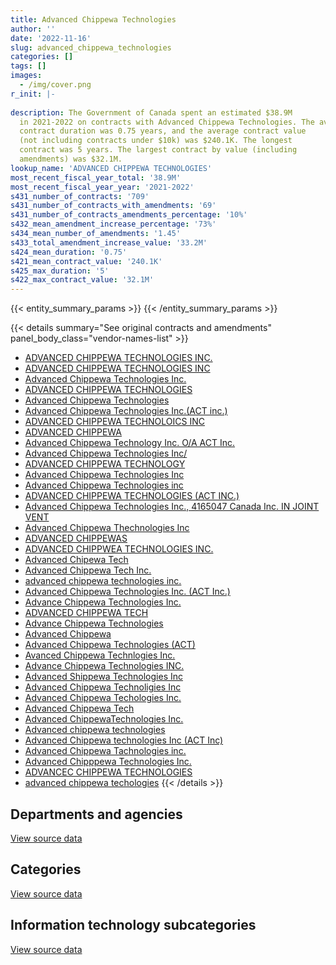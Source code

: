 ```yaml
---
title: Advanced Chippewa Technologies
author: ''
date: '2022-11-16'
slug: advanced_chippewa_technologies
categories: []
tags: []
images:
  - /img/cover.png
r_init: |-
  
description: The Government of Canada spent an estimated $38.9M
  in 2021-2022 on contracts with Advanced Chippewa Technologies. The average
  contract duration was 0.75 years, and the average contract value
  (not including contracts under $10k) was $240.1K. The longest
  contract was 5 years. The largest contract by value (including
  amendments) was $32.1M.
lookup_name: 'ADVANCED CHIPPEWA TECHNOLOGIES'
most_recent_fiscal_year_total: '38.9M'
most_recent_fiscal_year_year: '2021-2022'
s431_number_of_contracts: '709'
s431_number_of_contracts_with_amendments: '69'
s431_number_of_contracts_amendments_percentage: '10%'
s432_mean_amendment_increase_percentage: '73%'
s434_mean_number_of_amendments: '1.45'
s433_total_amendment_increase_value: '33.2M'
s424_mean_duration: '0.75'
s421_mean_contract_value: '240.1K'
s425_max_duration: '5'
s422_max_contract_value: '32.1M'
---
```


<script src="/rmarkdown-libs/htmlwidgets/htmlwidgets.js"></script>
<link href="/rmarkdown-libs/datatables-css/datatables-crosstalk.css" rel="stylesheet" />
<script src="/rmarkdown-libs/datatables-binding/datatables.js"></script>
<script src="/rmarkdown-libs/jquery/jquery-3.6.0.min.js"></script>
<link href="/rmarkdown-libs/dt-core-bootstrap/css/dataTables.bootstrap.min.css" rel="stylesheet" />
<link href="/rmarkdown-libs/dt-core-bootstrap/css/dataTables.bootstrap.extra.css" rel="stylesheet" />
<script src="/rmarkdown-libs/dt-core-bootstrap/js/jquery.dataTables.min.js"></script>
<script src="/rmarkdown-libs/dt-core-bootstrap/js/dataTables.bootstrap.min.js"></script>
<link href="/rmarkdown-libs/crosstalk/css/crosstalk.min.css" rel="stylesheet" />
<script src="/rmarkdown-libs/crosstalk/js/crosstalk.min.js"></script>
<script src="/rmarkdown-libs/htmlwidgets/htmlwidgets.js"></script>
<link href="/rmarkdown-libs/datatables-css/datatables-crosstalk.css" rel="stylesheet" />
<script src="/rmarkdown-libs/datatables-binding/datatables.js"></script>
<script src="/rmarkdown-libs/jquery/jquery-3.6.0.min.js"></script>
<link href="/rmarkdown-libs/dt-core-bootstrap/css/dataTables.bootstrap.min.css" rel="stylesheet" />
<link href="/rmarkdown-libs/dt-core-bootstrap/css/dataTables.bootstrap.extra.css" rel="stylesheet" />
<script src="/rmarkdown-libs/dt-core-bootstrap/js/jquery.dataTables.min.js"></script>
<script src="/rmarkdown-libs/dt-core-bootstrap/js/dataTables.bootstrap.min.js"></script>
<link href="/rmarkdown-libs/crosstalk/css/crosstalk.min.css" rel="stylesheet" />
<script src="/rmarkdown-libs/crosstalk/js/crosstalk.min.js"></script>
<script src="/rmarkdown-libs/htmlwidgets/htmlwidgets.js"></script>
<link href="/rmarkdown-libs/datatables-css/datatables-crosstalk.css" rel="stylesheet" />
<script src="/rmarkdown-libs/datatables-binding/datatables.js"></script>
<script src="/rmarkdown-libs/jquery/jquery-3.6.0.min.js"></script>
<link href="/rmarkdown-libs/dt-core-bootstrap/css/dataTables.bootstrap.min.css" rel="stylesheet" />
<link href="/rmarkdown-libs/dt-core-bootstrap/css/dataTables.bootstrap.extra.css" rel="stylesheet" />
<script src="/rmarkdown-libs/dt-core-bootstrap/js/jquery.dataTables.min.js"></script>
<script src="/rmarkdown-libs/dt-core-bootstrap/js/dataTables.bootstrap.min.js"></script>
<link href="/rmarkdown-libs/crosstalk/css/crosstalk.min.css" rel="stylesheet" />
<script src="/rmarkdown-libs/crosstalk/js/crosstalk.min.js"></script>

{{< entity_summary_params >}}
{{< /entity_summary_params >}}

{{< details summary="See original contracts and amendments" panel_body_class="vendor-names-list" >}}
- [ADVANCED CHIPPEWA TECHNOLOGIES INC.](https://search.open.canada.ca/en/ct/?sort=contract_value_f%20desc&page=1&search_text=%22ADVANCED%20CHIPPEWA%20TECHNOLOGIES%20INC.%22)
- [ADVANCED CHIPPEWA TECHNOLOGIES INC](https://search.open.canada.ca/en/ct/?sort=contract_value_f%20desc&page=1&search_text=%22ADVANCED%20CHIPPEWA%20TECHNOLOGIES%20INC%22)
- [Advanced Chippewa Technologies Inc.](https://search.open.canada.ca/en/ct/?sort=contract_value_f%20desc&page=1&search_text=%22Advanced%20Chippewa%20Technologies%20Inc.%22)
- [ADVANCED CHIPPEWA TECHNOLOGIES](https://search.open.canada.ca/en/ct/?sort=contract_value_f%20desc&page=1&search_text=%22ADVANCED%20CHIPPEWA%20TECHNOLOGIES%22)
- [Advanced Chippewa Technologies](https://search.open.canada.ca/en/ct/?sort=contract_value_f%20desc&page=1&search_text=%22Advanced%20Chippewa%20Technologies%22)
- [Advanced Chippewa Technologies Inc.(ACT inc.)](https://search.open.canada.ca/en/ct/?sort=contract_value_f%20desc&page=1&search_text=%22Advanced%20Chippewa%20Technologies%20Inc.%28ACT%20inc.%29%22)
- [ADVANCED CHIPPEWA TECHNOLOICS INC](https://search.open.canada.ca/en/ct/?sort=contract_value_f%20desc&page=1&search_text=%22ADVANCED%20CHIPPEWA%20TECHNOLOICS%20INC%22)
- [ADVANCED CHIPPEWA](https://search.open.canada.ca/en/ct/?sort=contract_value_f%20desc&page=1&search_text=%22ADVANCED%20CHIPPEWA%22)
- [Advanced Chippewa Technology Inc. O/A ACT Inc.](https://search.open.canada.ca/en/ct/?sort=contract_value_f%20desc&page=1&search_text=%22Advanced%20Chippewa%20Technology%20Inc.%20O%2fA%20ACT%20Inc.%22)
- [Advanced Chippewa Technologies Inc/](https://search.open.canada.ca/en/ct/?sort=contract_value_f%20desc&page=1&search_text=%22Advanced%20Chippewa%20Technologies%20Inc%2f%22)
- [ADVANCED CHIPPEWA TECHNOLOGY](https://search.open.canada.ca/en/ct/?sort=contract_value_f%20desc&page=1&search_text=%22ADVANCED%20CHIPPEWA%20TECHNOLOGY%22)
- [Advanced Chippewa Technologies Inc](https://search.open.canada.ca/en/ct/?sort=contract_value_f%20desc&page=1&search_text=%22Advanced%20Chippewa%20Technologies%20Inc%22)
- [Advanced Chippewa Technologies inc](https://search.open.canada.ca/en/ct/?sort=contract_value_f%20desc&page=1&search_text=%22Advanced%20Chippewa%20Technologies%20inc%22)
- [ADVANCED CHIPPEWA TECHNOLOGIES (ACT INC.)](https://search.open.canada.ca/en/ct/?sort=contract_value_f%20desc&page=1&search_text=%22ADVANCED%20CHIPPEWA%20TECHNOLOGIES%20%28ACT%20INC.%29%22)
- [Advanced Chippewa Technologies Inc., 4165047 Canada Inc. IN JOINT VENT](https://search.open.canada.ca/en/ct/?sort=contract_value_f%20desc&page=1&search_text=%22Advanced%20Chippewa%20Technologies%20Inc.%2c%204165047%20Canada%20Inc.%20IN%20JOINT%20VENT%22)
- [Advanced Chippewa Thechnologies Inc](https://search.open.canada.ca/en/ct/?sort=contract_value_f%20desc&page=1&search_text=%22Advanced%20Chippewa%20Thechnologies%20Inc%22)
- [ADVANCED CHIPPEWAS](https://search.open.canada.ca/en/ct/?sort=contract_value_f%20desc&page=1&search_text=%22ADVANCED%20CHIPPEWAS%22)
- [ADVANCED CHIPPWEA TECHNOLOGIES INC.](https://search.open.canada.ca/en/ct/?sort=contract_value_f%20desc&page=1&search_text=%22ADVANCED%20CHIPPWEA%20TECHNOLOGIES%20INC.%22)
- [Advanced Chipewa Tech](https://search.open.canada.ca/en/ct/?sort=contract_value_f%20desc&page=1&search_text=%22Advanced%20Chipewa%20Tech%22)
- [Advanced Chippewa Tech Inc.](https://search.open.canada.ca/en/ct/?sort=contract_value_f%20desc&page=1&search_text=%22Advanced%20Chippewa%20Tech%20Inc.%22)
- [advanced chippewa technologies inc.](https://search.open.canada.ca/en/ct/?sort=contract_value_f%20desc&page=1&search_text=%22advanced%20chippewa%20technologies%20inc.%22)
- [Advanced Chippewa Technologies Inc. (ACT Inc.)](https://search.open.canada.ca/en/ct/?sort=contract_value_f%20desc&page=1&search_text=%22Advanced%20Chippewa%20Technologies%20Inc.%20%28ACT%20Inc.%29%22)
- [Advance Chippewa Technologies Inc.](https://search.open.canada.ca/en/ct/?sort=contract_value_f%20desc&page=1&search_text=%22Advance%20Chippewa%20Technologies%20Inc.%22)
- [ADVANCED CHIPPEWA TECH](https://search.open.canada.ca/en/ct/?sort=contract_value_f%20desc&page=1&search_text=%22ADVANCED%20CHIPPEWA%20TECH%22)
- [Advance Chippewa Technologies](https://search.open.canada.ca/en/ct/?sort=contract_value_f%20desc&page=1&search_text=%22Advance%20Chippewa%20Technologies%22)
- [Advanced Chippewa](https://search.open.canada.ca/en/ct/?sort=contract_value_f%20desc&page=1&search_text=%22Advanced%20Chippewa%22)
- [Advanced Chippewa Technologies (ACT)](https://search.open.canada.ca/en/ct/?sort=contract_value_f%20desc&page=1&search_text=%22Advanced%20Chippewa%20Technologies%20%28ACT%29%22)
- [Avanced Chippewa Technlogies Inc.](https://search.open.canada.ca/en/ct/?sort=contract_value_f%20desc&page=1&search_text=%22Avanced%20Chippewa%20Technlogies%20Inc.%22)
- [Advance Chippewa Technologies INC.](https://search.open.canada.ca/en/ct/?sort=contract_value_f%20desc&page=1&search_text=%22Advance%20Chippewa%20Technologies%20INC.%22)
- [Advanced Shippewa Technologies Inc](https://search.open.canada.ca/en/ct/?sort=contract_value_f%20desc&page=1&search_text=%22Advanced%20Shippewa%20Technologies%20Inc%22)
- [Advanced Chippewa Technoligies Inc](https://search.open.canada.ca/en/ct/?sort=contract_value_f%20desc&page=1&search_text=%22Advanced%20Chippewa%20Technoligies%20Inc%22)
- [Advanced Chippewa Techologies Inc.](https://search.open.canada.ca/en/ct/?sort=contract_value_f%20desc&page=1&search_text=%22Advanced%20Chippewa%20Techologies%20Inc.%22)
- [Advanced Chippewa Tech](https://search.open.canada.ca/en/ct/?sort=contract_value_f%20desc&page=1&search_text=%22Advanced%20Chippewa%20Tech%22)
- [Advanced ChippewaTechnologies Inc.](https://search.open.canada.ca/en/ct/?sort=contract_value_f%20desc&page=1&search_text=%22Advanced%20ChippewaTechnologies%20Inc.%22)
- [Advanced chippewa technologies](https://search.open.canada.ca/en/ct/?sort=contract_value_f%20desc&page=1&search_text=%22Advanced%20chippewa%20technologies%22)
- [Advanced Chippewa technologies Inc (ACT Inc)](https://search.open.canada.ca/en/ct/?sort=contract_value_f%20desc&page=1&search_text=%22Advanced%20Chippewa%20technologies%20Inc%20%28ACT%20Inc%29%22)
- [Advanced Chippewa Tachnologies inc.](https://search.open.canada.ca/en/ct/?sort=contract_value_f%20desc&page=1&search_text=%22Advanced%20Chippewa%20Tachnologies%20inc.%22)
- [Advanced Chipppewa Technologies Inc.](https://search.open.canada.ca/en/ct/?sort=contract_value_f%20desc&page=1&search_text=%22Advanced%20Chipppewa%20Technologies%20Inc.%22)
- [ADVANCEC CHIPPEWA TECHNOLOGIES](https://search.open.canada.ca/en/ct/?sort=contract_value_f%20desc&page=1&search_text=%22ADVANCEC%20CHIPPEWA%20TECHNOLOGIES%22)
- [advanced chippewa techologies](https://search.open.canada.ca/en/ct/?sort=contract_value_f%20desc&page=1&search_text=%22advanced%20chippewa%20techologies%22)
{{< /details >}}

## Departments and agencies

<div id="htmlwidget-1" style="width:100%;height:auto;" class="datatables html-widget"></div>
<script type="application/json" data-for="htmlwidget-1">{"x":{"style":"bootstrap","filter":"none","vertical":false,"data":[["<a href=\"/departments/aafc-aac/\">Agriculture and Agri-Food Canada<\/a>","<a href=\"/departments/aandc-aadnc/\">Crown-Indigenous Relations and Northern Affairs Canada<\/a>","<a href=\"/departments/acoa-apeca/\">Atlantic Canada Opportunities Agency<\/a>","<a href=\"/departments/atssc-scdata/\">Administrative Tribunals Support Service of Canada<\/a>","<a href=\"/departments/cannor/\">Canadian Northern Economic Development Agency<\/a>","<a href=\"/departments/cas-satj/\">Courts Administration Service<\/a>","<a href=\"/departments/cbsa-asfc/\">Canada Border Services Agency<\/a>","<a href=\"/departments/ccohs-cchst/\">Canadian Centre for Occupational Health and Safety<\/a>","<a href=\"/departments/cer-rec/\">Canada Energy Regulator<\/a>","<a href=\"/departments/cfia-acia/\">Canadian Food Inspection Agency<\/a>","<a href=\"/departments/chrc-ccdp/\">Canadian Human Rights Commission<\/a>","<a href=\"/departments/cic/\">Immigration, Refugees and Citizenship Canada<\/a>","<a href=\"/departments/cihr-irsc/\">Canadian Institutes of Health Research<\/a>","<a href=\"/departments/cnsc-ccsn/\">Canadian Nuclear Safety Commission<\/a>","<a href=\"/departments/cra-arc/\">Canada Revenue Agency<\/a>","<a href=\"/departments/crtc/\">Canadian Radio-television and Telecommunications Commission<\/a>","<a href=\"/departments/csc-scc/\">Correctional Service of Canada<\/a>","<a href=\"/departments/csps-efpc/\">Canada School of Public Service<\/a>","<a href=\"/departments/dfatd-maecd/\">Global Affairs Canada<\/a>","<a href=\"/departments/dfo-mpo/\">Fisheries and Oceans Canada<\/a>","<a href=\"/departments/dnd-mdn/\">National Defence<\/a>","<a href=\"/departments/ec/\">Environment and Climate Change Canada<\/a>","<a href=\"/departments/elections/\">Elections Canada<\/a>","<a href=\"/departments/esdc-edsc/\">Employment and Social Development Canada<\/a>","<a href=\"/departments/fcac-acfc/\">Financial Consumer Agency of Canada<\/a>","<a href=\"/departments/fin/\">Department of Finance Canada<\/a>","<a href=\"/departments/fintrac-canafe/\">Financial Transactions and Reports Analysis Centre of Canada<\/a>","<a href=\"/departments/hc-sc/\">Health Canada<\/a>","<a href=\"/departments/ic/\">Innovation, Science and Economic Development Canada<\/a>","<a href=\"/departments/infc/\">Infrastructure Canada<\/a>","<a href=\"/departments/irb-cisr/\">Immigration and Refugee Board of Canada<\/a>","<a href=\"/departments/isc-sac/\">Indigenous Services Canada<\/a>","<a href=\"/departments/jus/\">Department of Justice Canada<\/a>","<a href=\"/departments/lac-bac/\">Library and Archives Canada<\/a>","<a href=\"/departments/nrcan-rncan/\">Natural Resources Canada<\/a>","<a href=\"/departments/nserc-crsng/\">Natural Sciences and Engineering Research Council of Canada<\/a>","<a href=\"/departments/oag-bvg/\">Office of the Auditor General of Canada<\/a>","<a href=\"/departments/opc-cpvp/\">Office of the Privacy Commissioner of Canada<\/a>","<a href=\"/departments/osfi-bsif/\">Office of the Superintendent of Financial Institutions Canada<\/a>","<a href=\"/departments/osgg-bsgg/\">Office of the Secretary to the Governor General<\/a>","<a href=\"/departments/pc/\">Parks Canada<\/a>","<a href=\"/departments/pch/\">Canadian Heritage<\/a>","<a href=\"/departments/pco-bcp/\">Privy Council Office<\/a>","<a href=\"/departments/phac-aspc/\">Public Health Agency of Canada<\/a>","<a href=\"/departments/ppsc-sppc/\">Public Prosecution Service of Canada<\/a>","<a href=\"/departments/pwgsc-tpsgc/\">Public Services and Procurement Canada<\/a>","<a href=\"/departments/rcmp-grc/\">Royal Canadian Mounted Police<\/a>","<a href=\"/departments/ssc-spc/\">Shared Services Canada<\/a>","<a href=\"/departments/tbs-sct/\">Treasury Board of Canada Secretariat<\/a>","<a href=\"/departments/vac-acc/\">Veterans Affairs Canada<\/a>","<a href=\"/departments/vrab-tacra/\">Veterans Review and Appeal Board<\/a>","<a href=\"/departments/wage/\">Department for Women and Gender Equality<\/a>","<a href=\"/departments/wd-deo/\">Western Economic Diversification Canada<\/a>"],[135799.84,491568.03,13776.75,9074.62,null,null,1916509,null,295234.86,55970.92,null,1546416.78,51588.9,99017.83,63414.43,28226.62,99598.95,193719.97,13105.74,72279.59,1301236.96,583417.03,184371.1,610243.31,null,null,null,null,676614.94,14119.46,null,470717.49,114939.59,696288.38,56083.63,null,null,218816.22,30896.89,21327.61,60618.85,115095.41,105504.43,null,null,13661.23,370435.1,8432736.3,191458.67,306767.23,null,null,null],[128484.19,104694.83,355994.25,null,null,null,1935125.13,null,4537.24,25175.37,null,1187384.32,61717.73,89201.85,78595.51,37166.83,103016.55,152999.05,null,110927.72,1544529.75,27885.49,210729.74,789986.4,50568.85,12271.58,149125.1,685568.54,1811594.65,16127.71,18974.88,null,156031.48,507725.55,89612.68,10262.66,null,24685.02,21038.17,null,72574.36,145643.84,277359.09,null,null,995073.47,157720.28,3841243.32,52632.46,646286.63,null,22954.37,40579.88],[80360.09,196822.5,12388.89,null,null,34401.65,1803245.3,12617.87,117235.51,null,null,1106617.36,74580.4,100551.32,1781982.93,25733.74,326689.68,74757.47,96504,149829.03,4091074.24,75761.62,26938.99,1333915.63,55136.25,2300.92,148717.66,2094844.03,5823871.81,622198.9,164767.43,121333.09,148149.93,16005.8,52002.41,null,null,27035.77,142084.68,8739.57,68904.89,251644.97,28209.91,136962.19,358312.6,348850.07,416936.95,16162460.58,29452.08,1007408.64,107920.6,95235.4,null],[131609.24,null,6777.78,null,164742.43,56869.67,1828964.35,21786.4,9043.5,null,21975.68,1450115.72,67224.66,111878.33,1060822.81,58895.9,302132.17,null,253096.5,194384.73,1666223.17,157412.02,13533.7,1118062.09,null,278398.38,null,2791244.4,865035.88,2089250.42,13897.3,305209.19,194076.87,17177.27,534167.11,null,33262.24,62116.53,null,29233.55,40469.27,156756,260211.12,627505.77,null,348186.4,66310.94,21049630.07,108002.86,204993.01,38118.19,136107.23,null]],"container":"<table class=\"table table-striped table-hover row-border order-column display\">\n  <thead>\n    <tr>\n      <th>Department<\/th>\n      <th>2018-2019<\/th>\n      <th>2019-2020<\/th>\n      <th>2020-2021<\/th>\n      <th>2021-2022<\/th>\n    <\/tr>\n  <\/thead>\n<\/table>","options":{"order":[[4,"desc"]],"pageLength":10,"autoWidth":true,"columnDefs":[{"targets":1,"render":"function(data, type, row, meta) {\n    return type !== 'display' ? data : DTWidget.formatCurrency(data, \"$\", 2, 3, \",\", \".\", true, null);\n  }"},{"targets":2,"render":"function(data, type, row, meta) {\n    return type !== 'display' ? data : DTWidget.formatCurrency(data, \"$\", 2, 3, \",\", \".\", true, null);\n  }"},{"targets":3,"render":"function(data, type, row, meta) {\n    return type !== 'display' ? data : DTWidget.formatCurrency(data, \"$\", 2, 3, \",\", \".\", true, null);\n  }"},{"targets":4,"render":"function(data, type, row, meta) {\n    return type !== 'display' ? data : DTWidget.formatCurrency(data, \"$\", 2, 3, \",\", \".\", true, null);\n  }"},{"width":"16%","targets":[1,2,3,4]},{"className":"dt-right","targets":[1,2,3,4]}],"orderClasses":false}},"evals":["options.columnDefs.0.render","options.columnDefs.1.render","options.columnDefs.2.render","options.columnDefs.3.render"],"jsHooks":[]}</script>
<p class="text-right">
<a href="https://github.com/GoC-Spending/contracts-data/tree/main/data/out/vendors/advanced_chippewa_technologies/summary_by_fiscal_year_by_department.csv" class="source-data-link btn btn-link">View source data</a>
</p>

## Categories

<div id="htmlwidget-2" style="width:100%;height:auto;" class="datatables html-widget"></div>
<script type="application/json" data-for="htmlwidget-2">{"x":{"style":"bootstrap","filter":"none","vertical":false,"data":[["<a href=\"/categories/office_management/\">Office management<\/a>","<a href=\"/categories/defence/\">Defence<\/a>","<a href=\"/categories/professional_services/\">Professional services<\/a>","<a href=\"/categories/information_technology/\">Information technology<\/a>","<a href=\"/categories/industrial_products_and_services/\">Industrial products and services<\/a>","<a href=\"/categories/human_capital/\">Human capital<\/a>"],[14888,1286348.96,null,18342716.57,16699.14,null],[null,1544529.75,null,15137374.96,null,71901.81],[null,4070151.03,9003.34,35794321.87,20923.21,67095.91],[15797.85,1666223.17,93691.06,37169198.77,null,null]],"container":"<table class=\"table table-striped table-hover row-border order-column display\">\n  <thead>\n    <tr>\n      <th>Category<\/th>\n      <th>2018-2019<\/th>\n      <th>2019-2020<\/th>\n      <th>2020-2021<\/th>\n      <th>2021-2022<\/th>\n    <\/tr>\n  <\/thead>\n<\/table>","options":{"order":[[4,"desc"]],"dom":"t","pageLength":30,"autoWidth":true,"columnDefs":[{"targets":1,"render":"function(data, type, row, meta) {\n    return type !== 'display' ? data : DTWidget.formatCurrency(data, \"$\", 2, 3, \",\", \".\", true, null);\n  }"},{"targets":2,"render":"function(data, type, row, meta) {\n    return type !== 'display' ? data : DTWidget.formatCurrency(data, \"$\", 2, 3, \",\", \".\", true, null);\n  }"},{"targets":3,"render":"function(data, type, row, meta) {\n    return type !== 'display' ? data : DTWidget.formatCurrency(data, \"$\", 2, 3, \",\", \".\", true, null);\n  }"},{"targets":4,"render":"function(data, type, row, meta) {\n    return type !== 'display' ? data : DTWidget.formatCurrency(data, \"$\", 2, 3, \",\", \".\", true, null);\n  }"},{"width":"16%","targets":[1,2,3,4]},{"className":"dt-right","targets":[1,2,3,4]}],"orderClasses":false,"lengthMenu":[10,25,30,50,100]}},"evals":["options.columnDefs.0.render","options.columnDefs.1.render","options.columnDefs.2.render","options.columnDefs.3.render"],"jsHooks":[]}</script>
<p class="text-right">
<a href="https://github.com/GoC-Spending/contracts-data/tree/main/data/out/vendors/advanced_chippewa_technologies/summary_by_fiscal_year_by_category.csv" class="source-data-link btn btn-link">View source data</a>
</p>
<h2>Information technology subcategories</h2>
<div id="htmlwidget-3" style="width:100%;height:auto;" class="datatables html-widget"></div>
<script type="application/json" data-for="htmlwidget-3">{"x":{"style":"bootstrap","filter":"none","vertical":false,"data":[["<a href=\"/it_subcategories/it_consulting_services/\">IT consulting services<\/a>","<a href=\"/it_subcategories/it_devices_equipment/\">IT devices & equipment<\/a>","<a href=\"/it_subcategories/it_other/\">Other IT (incl. telecommunications)<\/a>","<a href=\"/it_subcategories/it_software_licensing/\">IT software licensing<\/a>"],[760606.53,6365353.28,3949593.08,7267163.67],[115598.83,4312015.83,652784.95,10056975.34],[2315396.95,5112304.68,738272.99,27628347.25],[76007.14,8291110.13,472297.45,28329784.05]],"container":"<table class=\"table table-striped table-hover row-border order-column display\">\n  <thead>\n    <tr>\n      <th>IT subcategory<\/th>\n      <th>2018-2019<\/th>\n      <th>2019-2020<\/th>\n      <th>2020-2021<\/th>\n      <th>2021-2022<\/th>\n    <\/tr>\n  <\/thead>\n<\/table>","options":{"order":[[4,"desc"]],"dom":"t","pageLength":30,"autoWidth":true,"columnDefs":[{"targets":1,"render":"function(data, type, row, meta) {\n    return type !== 'display' ? data : DTWidget.formatCurrency(data, \"$\", 2, 3, \",\", \".\", true, null);\n  }"},{"targets":2,"render":"function(data, type, row, meta) {\n    return type !== 'display' ? data : DTWidget.formatCurrency(data, \"$\", 2, 3, \",\", \".\", true, null);\n  }"},{"targets":3,"render":"function(data, type, row, meta) {\n    return type !== 'display' ? data : DTWidget.formatCurrency(data, \"$\", 2, 3, \",\", \".\", true, null);\n  }"},{"targets":4,"render":"function(data, type, row, meta) {\n    return type !== 'display' ? data : DTWidget.formatCurrency(data, \"$\", 2, 3, \",\", \".\", true, null);\n  }"},{"width":"16%","targets":[1,2,3,4]},{"className":"dt-right","targets":[1,2,3,4]}],"orderClasses":false,"lengthMenu":[10,25,30,50,100]}},"evals":["options.columnDefs.0.render","options.columnDefs.1.render","options.columnDefs.2.render","options.columnDefs.3.render"],"jsHooks":[]}</script>
<p class="text-right">
<a href="https://github.com/GoC-Spending/contracts-data/tree/main/data/out/vendors/advanced_chippewa_technologies/summary_by_fiscal_year_by_it_subcategory.csv" class="source-data-link btn btn-link">View source data</a>
</p>
